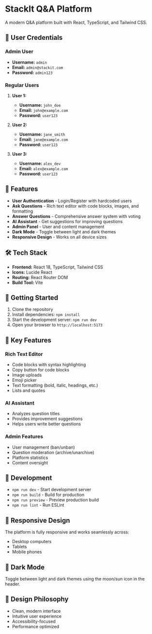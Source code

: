 # StackIt Q&A Platform

A modern Q&A platform built with React, TypeScript, and Tailwind CSS.

## 🔐 User Credentials

### Admin User
- **Username:** `admin`
- **Email:** `admin@stackit.com`
- **Password:** `admin123`

### Regular Users
1. **User 1:**
   - **Username:** `john_doe`
   - **Email:** `john@example.com`
   - **Password:** `user123`

2. **User 2:**
   - **Username:** `jane_smith`
   - **Email:** `jane@example.com`
   - **Password:** `user123`

3. **User 3:**
   - **Username:** `alex_dev`
   - **Email:** `alex@example.com`
   - **Password:** `user123`

## 🚀 Features

- **User Authentication** - Login/Register with hardcoded users
- **Ask Questions** - Rich text editor with code blocks, images, and formatting
- **Answer Questions** - Comprehensive answer system with voting
- **AI Assistant** - Get suggestions for improving questions
- **Admin Panel** - User and content management
- **Dark Mode** - Toggle between light and dark themes
- **Responsive Design** - Works on all device sizes

## 🛠️ Tech Stack

- **Frontend:** React 18, TypeScript, Tailwind CSS
- **Icons:** Lucide React
- **Routing:** React Router DOM
- **Build Tool:** Vite

## 📝 Getting Started

1. Clone the repository
2. Install dependencies: `npm install`
3. Start the development server: `npm run dev`
4. Open your browser to `http://localhost:5173`

## 🎯 Key Features

### Rich Text Editor
- Code blocks with syntax highlighting
- Copy button for code blocks
- Image uploads
- Emoji picker
- Text formatting (bold, italic, headings, etc.)
- Lists and quotes

### AI Assistant
- Analyzes question titles
- Provides improvement suggestions
- Helps users write better questions

### Admin Features
- User management (ban/unban)
- Question moderation (archive/unarchive)
- Platform statistics
- Content oversight

## 🔧 Development

- `npm run dev` - Start development server
- `npm run build` - Build for production
- `npm run preview` - Preview production build
- `npm run lint` - Run ESLint

## 📱 Responsive Design

The platform is fully responsive and works seamlessly across:
- Desktop computers
- Tablets
- Mobile phones

## 🌙 Dark Mode

Toggle between light and dark themes using the moon/sun icon in the header.

## 🎨 Design Philosophy

- Clean, modern interface
- Intuitive user experience
- Accessibility-focused
- Performance optimized